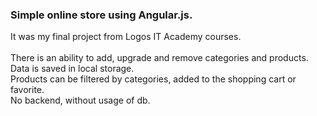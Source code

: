 <h3>Simple online store using Angular.js.</h3>
It was my final project from Logos IT Academy courses.<br><br>
There is an ability to add, upgrade and remove categories and products. <br>Data is saved in local storage.<br>
Products can be filtered by categories, added to the shopping cart or favorite.<br> 
No backend, without usage of db. 


